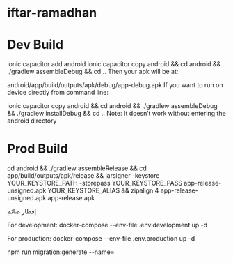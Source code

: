 # iftar-ramadhan
# Dev Build
ionic capacitor add android 
ionic capacitor copy android && cd android && ./gradlew assembleDebug && cd ..
Then your apk will be at:

android/app/build/outputs/apk/debug/app-debug.apk
If you want to run on device directly from command line:

ionic capacitor copy android && cd android && ./gradlew assembleDebug && ./gradlew installDebug && cd ..
Note: It doesn’t work without entering the android directory

# Prod Build
cd android && 
./gradlew assembleRelease && 
cd app/build/outputs/apk/release &&
jarsigner -keystore YOUR_KEYSTORE_PATH -storepass YOUR_KEYSTORE_PASS app-release-unsigned.apk YOUR_KEYSTORE_ALIAS &&
zipalign 4 app-release-unsigned.apk app-release.apk

إفطار صائم

For development:
docker-compose --env-file .env.development up -d

For production:
docker-compose --env-file .env.production up -d

npm run migration:generate --name=